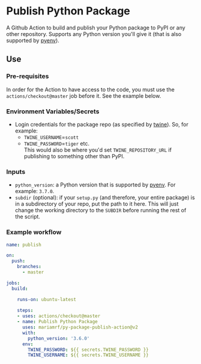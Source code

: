 # Publish Python Package
A Github Action to build and publish your Python package to PyPI or any other repository. Supports any Python version you'll give it (that is also supported by [pyenv](https://github.com/pyenv/pyenv)).

## Use
### Pre-requisites
In order for the Action to have access to the code, you must use the `actions/checkout@master` job before it. See the example below.

### Environment Variables/Secrets
- Login credentials for the package repo (as specified by [twine](https://twine.readthedocs.io/en/latest/#environment-variables)). So, for example:
    - `TWINE_USERNAME`=`scott`
    - `TWINE_PASSWORD`=`tiger`
    etc.  
This would also be where you'd set `TWINE_REPOSITORY_URL` if publishing to something other than PyPI.

### Inputs
- `python_version`: a Python version that is supported by [pyenv](https://github.com/pyenv/pyenv). For example: `3.7.0`.
- `subdir` (optional): if your `setup.py` (and therefore, your entire package) is in a subdirectory of your repo, put the path to it here. This will just change the working directory to the `SUBDIR` before running the rest of the script.

### Example workflow
```yaml
name: publish

on:
  push:
    branches:
      - master

jobs:
  build:

    runs-on: ubuntu-latest
    
    steps:
    - uses: actions/checkout@master
    - name: Publish Python Package
      uses: mariamrf/py-package-publish-action@v2
      with:
        python_version: '3.6.0'
      env:
        TWINE_PASSWORD: ${{ secrets.TWINE_PASSWORD }}
        TWINE_USERNAME: ${{ secrets.TWINE_USERNAME }}

```
